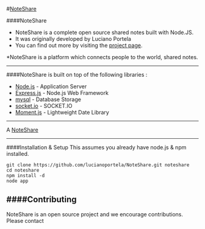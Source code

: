 #[NoteShare](http://www.hiverbook.com:3000/) 

####NoteShare

* NoteShare is a complete open source shared notes built with Node.JS.  
* It was originally developed by Luciano Portela
* You can find out more by visiting the [project page](http://www.hiverbook.com:3000/).

*NoteShare is a platform which connects people to the world, shared notes.

***

####NoteShare is built on top of the following libraries :

* [Node.js](http://nodejs.org/) - Application Server
* [Express.js](http://expressjs.com/) - Node.js Web Framework
* [mysql](http://www.mysql.com/) - Database Storage
* [socket.io](http://socket.io/) - SOCKET.IO
* [Moment.js](http://momentjs.com/) - Lightweight Date Library


***

A [NoteShare](http://www.hiverbook.com:3000/) 

***

####Installation & Setup
This assumes you already have node.js & npm installed.
```
git clone https://github.com/lucianoportela/NoteShare.git noteshare
cd noteshare
npm install -d
node app
```


####Contributing
---

NoteShare is an open source project and we encourage contributions. Please contact